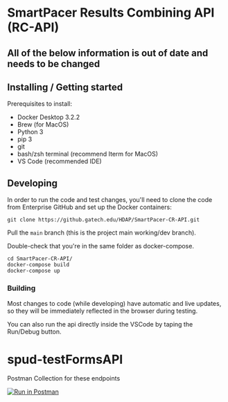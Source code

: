 # SmartPacer Results Combining API (RC-API)

## All of the below information is out of date and needs to be changed
## Installing / Getting started

Prerequisites to install:
- Docker Desktop 3.2.2
- Brew (for MacOS)
- Python 3
- pip 3
- git
- bash/zsh terminal (recommend Iterm for MacOS)
- VS Code (recommended IDE)


## Developing

In order to run the code and test changes, you'll need to clone the code from Enterprise GitHub and set up the Docker containers:

```shell
git clone https://github.gatech.edu/HDAP/SmartPacer-CR-API.git
```
Pull the `main` branch (this is the project main working/dev branch).

Double-check that you're in the same folder as docker-compose.
```shell
cd SmartPacer-CR-API/
docker-compose build
docker-compose up
```


### Building

Most changes to code (while developing) have automatic and live updates, so they will be immediately reflected in the browser during testing.

You can also run the api directly inside the VSCode by taping the Run/Debug button.


# spud-testFormsAPI

Postman Collection for these endpoints


[![Run in Postman](https://run.pstmn.io/button.svg)](https://app.getpostman.com/run-collection/14836726-0c9caaec-d357-4a60-91a7-4456b108bb98?action=collection%2Ffork&collection-url=entityId%3D14836726-0c9caaec-d357-4a60-91a7-4456b108bb98%26entityType%3Dcollection%26workspaceId%3D03733749-ef6a-44d5-988e-5d86769c21e8)


